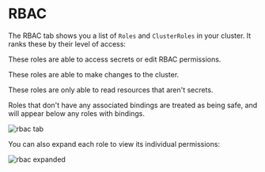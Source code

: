 # RBAC
<!-- TODO: use npm -->
<link rel="stylesheet" href="https://use.fontawesome.com/releases/v5.9.0/css/all.css">

The RBAC tab shows you a list of `Roles` and `ClusterRoles` in your cluster.
It ranks these by their level of access:

<i class="text-danger fa fa-fw fa-exclamation-triangle"></i> These roles are able to access secrets or edit RBAC permissions.

<i class="text-warning fa fa-fw fa-pen"></i> These roles are able to make changes to the cluster.

<i class="text-success fa fa-fw fa-book-open"></i> These roles are only able to read resources that aren't secrets.

Roles that don't have any associated bindings are treated as
being safe, and will appear below any roles with bindings.

<img :src="$withBase('/img/rbac.png')" alt="rbac tab">

You can also expand each role to view its individual permissions:

<img :src="$withBase('/img/rbac-expanded.png')" alt="rbac expanded">
